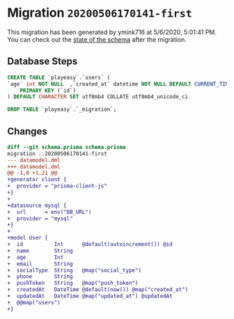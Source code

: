 # Migration `20200506170141-first`

This migration has been generated by ymink716 at 5/6/2020, 5:01:41 PM.
You can check out the [state of the schema](./schema.prisma) after the migration.

## Database Steps

```sql
CREATE TABLE `playeasy`.`users` (
`age` int NOT NULL  ,`created_at` datetime NOT NULL DEFAULT CURRENT_TIMESTAMP ,`email` varchar(191) NOT NULL  ,`id` int NOT NULL  AUTO_INCREMENT,`name` varchar(191) NOT NULL  ,`phone` varchar(191) NOT NULL  ,`push_token` varchar(191) NOT NULL  ,`social_type` varchar(191) NOT NULL  ,`updated_at` datetime(3) NOT NULL  ,
    PRIMARY KEY (`id`)
) DEFAULT CHARACTER SET utf8mb4 COLLATE utf8mb4_unicode_ci

DROP TABLE `playeasy`.`_migration`;
```

## Changes

```diff
diff --git schema.prisma schema.prisma
migration ..20200506170141-first
--- datamodel.dml
+++ datamodel.dml
@@ -1,0 +1,21 @@
+generator client {
+  provider = "prisma-client-js"
+}
+
+datasource mysql {
+  url      = env("DB_URL")
+  provider = "mysql"
+}
+
+model User {
+  id          Int      @default(autoincrement()) @id
+  name        String   
+  age         Int    
+  email       String   
+  socialType  String   @map("social_type")
+  phone       String   
+  pushToken   String   @map("push_token")
+  createdAt   DateTime @default(now()) @map("created_at")
+  updatedAt   DateTime @map("updated_at") @updatedAt
+  @@map("users")
+}
```


